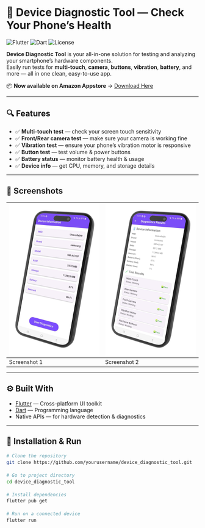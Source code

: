 # 📱 Device Diagnostic Tool — Check Your Phone’s Health

![Flutter](https://img.shields.io/badge/Flutter-3.x-blue?logo=flutter)
![Dart](https://img.shields.io/badge/Dart-3.x-blue?logo=dart)
![License](https://img.shields.io/badge/License-MIT-green)

**Device Diagnostic Tool** is your all-in-one solution for testing and analyzing your smartphone’s hardware components.  
Easily run tests for **multi-touch**, **camera**, **buttons**, **vibration**, **battery**, and more — all in one clean, easy-to-use app.  

📦 **Now available on Amazon Appstore** → [Download Here](https://lnkd.in/dVAs3uf9)

---

## 🔍 Features

- ✅ **Multi-touch test** — check your screen touch sensitivity  
- ✅ **Front/Rear camera test** — make sure your camera is working fine  
- ✅ **Vibration test** — ensure your phone’s vibration motor is responsive  
- ✅ **Button test** — test volume & power buttons  
- ✅ **Battery status** — monitor battery health & usage  
- ✅ **Device info** — get CPU, memory, and storage details  

---

## 📸 Screenshots

| <img src="assets/s1.jpeg" width="300"/> | <img src="assets/s2.jpeg" width="300"/> |
|---------------------------------|---------------------------------|
| Screenshot 1                    | Screenshot 2                    |


---

## ⚙️ Built With

- [Flutter](https://flutter.dev/) — Cross-platform UI toolkit  
- [Dart](https://dart.dev/) — Programming language  
- Native APIs — for hardware detection & diagnostics  

---

## 🚀 Installation & Run

```bash
# Clone the repository
git clone https://github.com/yourusername/device_diagnostic_tool.git

# Go to project directory
cd device_diagnostic_tool

# Install dependencies
flutter pub get

# Run on a connected device
flutter run
